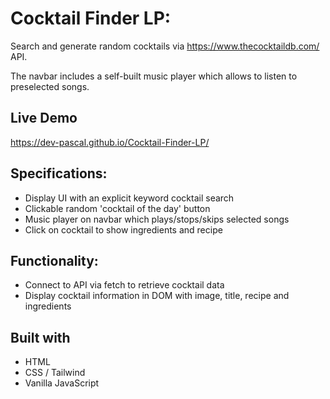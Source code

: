 # Cocktail Finder LP:

Search and generate random cocktails via https://www.thecocktaildb.com/ API.

The navbar includes a self-built music player which allows to listen to preselected songs.

## Live Demo
https://dev-pascal.github.io/Cocktail-Finder-LP/

## Specifications:
* Display UI with an explicit keyword cocktail search
* Clickable random 'cocktail of the day' button
* Music player on navbar which plays/stops/skips selected songs
* Click on cocktail to show ingredients and recipe

## Functionality:
* Connect to API via fetch to retrieve cocktail data
* Display cocktail information in DOM with image, title, recipe and ingredients

## Built with
* HTML
* CSS / Tailwind
* Vanilla JavaScript
